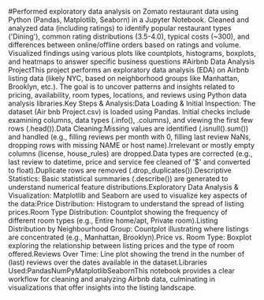 #Performed exploratory data analysis on Zomato restaurant data using Python (Pandas, Matplotlib, Seaborn) in a Jupyter Notebook. Cleaned and analyzed data (including ratings) to identify popular restaurant types ('Dining'), common rating distributions (3.5-4.0), typical costs (~300), and differences between online/offline orders based on ratings and volume. Visualized findings using various plots like countplots, histograms, boxplots, and heatmaps to answer specific business questions
#Airbnb Data Analysis ProjectThis project performs an exploratory data analysis (EDA) on Airbnb listing data (likely NYC, based on neighborhood groups like Manhattan, Brooklyn, etc.). The goal is to uncover patterns and insights related to pricing, availability, room types, locations, and reviews using Python data analysis libraries.Key Steps & Analysis:Data Loading & Initial Inspection: The dataset (Air bnb Project.csv) is loaded using Pandas. Initial checks include examining columns, data types (.info(), .columns), and viewing the first few rows (.head()).Data Cleaning:Missing values are identified (.isnull().sum()) and handled (e.g., filling reviews per month with 0, filling last review NaNs, dropping rows with missing NAME or host name).Irrelevant or mostly empty columns (license, house_rules) are dropped.Data types are corrected (e.g., last review to datetime, price and service fee cleaned of '$' and converted to float).Duplicate rows are removed (.drop_duplicates()).Descriptive Statistics: Basic statistical summaries (.describe()) are generated to understand numerical feature distributions.Exploratory Data Analysis & Visualization: Matplotlib and Seaborn are used to visualize key aspects of the data:Price Distribution: Histogram to understand the spread of listing prices.Room Type Distribution: Countplot showing the frequency of different room types (e.g., Entire home/apt, Private room).Listing Distribution by Neighbourhood Group: Countplot illustrating where listings are concentrated (e.g., Manhattan, Brooklyn).Price vs. Room Type: Boxplot exploring the relationship between listing prices and the type of room offered.Reviews Over Time: Line plot showing the trend in the number of (last) reviews over the dates available in the dataset.Libraries Used:PandasNumPyMatplotlibSeabornThis notebook provides a clear workflow for cleaning and analyzing Airbnb data, culminating in visualizations that offer insights into the listing landscape.
